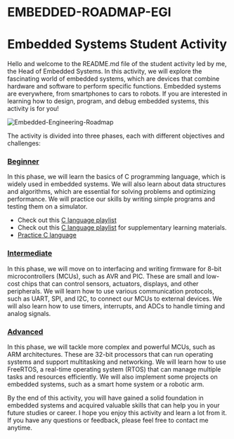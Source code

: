 # EMBEDDED-ROADMAP-EGI
# Embedded Systems Student Activity

Hello and welcome to the README.md file of the student activity led by me, the Head of Embedded Systems. In this activity, we will explore the fascinating world of embedded systems, which are devices that combine hardware and software to perform specific functions. Embedded systems are everywhere, from smartphones to cars to robots. If you are interested in learning how to design, program, and debug embedded systems, this activity is for you!

![Embedded-Engineering-Roadmap](https://github.com/AhmedAdelWafdy7/EMBEDDED-ROADMAP-EGI/assets/107740350/360c5c6a-3cc7-415b-bde8-8e7d458334cc)

The activity is divided into three phases, each with different objectives and challenges:

### [Beginner](/beginner)

In this phase, we will learn the basics of C programming language, which is widely used in embedded systems. We will also learn about data structures and algorithms, which are essential for solving problems and optimizing performance. We will practice our skills by writing simple programs and testing them on a simulator.

- Check out this [C language playlist](https://www.youtube.com/playlist?list=PLBlnK6fEyqRggZZgYpPMUxdY1CYkZtARR)
- Check out this [C language playlist](https://www.youtube.com/playlist?list=PLA1FTfKBAEX4hblYoH6mnq0zsie2w6Wif) for supplementary learning materials.
- [Practice C language](https://www.w3schools.com/c/index.php)

### [Intermediate](/intermediate)

In this phase, we will move on to interfacing and writing firmware for 8-bit microcontrollers (MCUs), such as AVR and PIC. These are small and low-cost chips that can control sensors, actuators, displays, and other peripherals. We will learn how to use various communication protocols, such as UART, SPI, and I2C, to connect our MCUs to external devices. We will also learn how to use timers, interrupts, and ADCs to handle timing and analog signals.

### [Advanced](/advanced)

In this phase, we will tackle more complex and powerful MCUs, such as ARM architectures. These are 32-bit processors that can run operating systems and support multitasking and networking. We will learn how to use FreeRTOS, a real-time operating system (RTOS) that can manage multiple tasks and resources efficiently. We will also implement some projects on embedded systems, such as a smart home system or a robotic arm.

By the end of this activity, you will have gained a solid foundation in embedded systems and acquired valuable skills that can help you in your future studies or career. I hope you enjoy this activity and learn a lot from it. If you have any questions or feedback, please feel free to contact me anytime.
